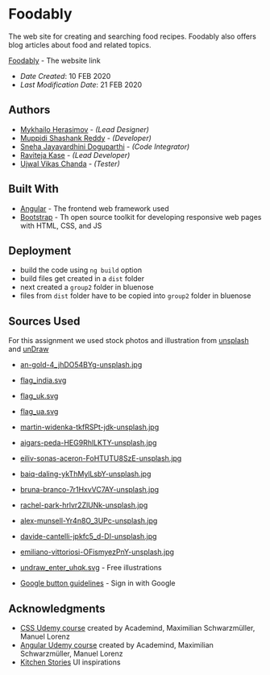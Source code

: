 # Foodably

The web site for creating and searching food recipes. Foodably also offers blog articles about food and related topics.

[Foodably](https://web.cs.dal.ca/~herasimov/csci5709/a2/a2_herasimov_mykhailo/index.html) - The website link

* *Date Created*: 10 FEB 2020
* *Last Modification Date*: 21 FEB 2020

## Authors

* [Mykhailo Herasimov](my590678@dal.ca) - *(Lead Designer)*
* [Muppidi Shashank Reddy](sh375383@dal.ca) - *(Developer)*
* [Sneha Jayavardhini Doguparthi](sn536318@dal.ca) - *(Code Integrator)*
* [Raviteja Kase](rv270985@dal.ca) - *(Lead Developer)*
* [Ujwal Vikas Chanda](uj225642@dal.ca) - *(Tester)*

## Built With

<!--- Provide a list of the frameworks used to build this application, your list should include the name of the framework used, the url where the framework is available for download and what the framework was used for, see the example below --->

* [Angular](https://angular.io/start) - The frontend web framework used
* [Bootstrap](https://getbootstrap.com/) - Th open source toolkit for developing responsive web pages with HTML, CSS, and JS

## Deployment

* build the code using ```ng build``` option
* build files get created in a ```dist``` folder
* next created a ```group2``` folder in bluenose
* files from ```dist``` folder have to be copied into ```group2``` folder in bluenose

## Sources Used

For this assignment we used stock photos and illustration from [unsplash](https://unsplash.com) and [unDraw](https://undraw.co/search)

* [an-gold-4_jhDO54BYg-unsplash.jpg](https://unsplash.com/photos/4_jhDO54BYg)
* [flag_india.svg](https://en.wikipedia.org/wiki/File:Flag_of_India.svg)
* [flag_uk.svg](https://en.wikipedia.org/wiki/File:Flag_of_the_United_Kingdom.svg)
* [flag_ua.svg](https://commons.wikimedia.org/wiki/File:Flag_of_Ukraine.svg)
* [martin-widenka-tkfRSPt-jdk-unsplash.jpg](hhttps://unsplash.com/photos/tkfRSPt-jdk)
* [aigars-peda-HEG9RhlLKTY-unsplash.jpg](https://unsplash.com/photos/HEG9RhlLKTY)
* [eiliv-sonas-aceron-FoHTUTU8SzE-unsplash.jpg](https://unsplash.com/photos/FoHTUTU8SzE)
* [baiq-daling-ykThMylLsbY-unsplash.jpg](https://unsplash.com/photos/ykThMylLsbY)
* [bruna-branco-7r1HxvVC7AY-unsplash.jpg](https://unsplash.com/photos/7r1HxvVC7AY)
* [rachel-park-hrlvr2ZlUNk-unsplash.jpg](https://unsplash.com/photos/hrlvr2ZlUNk)
* [alex-munsell-Yr4n8O_3UPc-unsplash.jpg](https://unsplash.com/photos/Yr4n8O_3UPc)
* [davide-cantelli-jpkfc5_d-DI-unsplash.jpg](https://unsplash.com/photos/jpkfc5_d-DI)
* [emiliano-vittoriosi-OFismyezPnY-unsplash.jpg](https://unsplash.com/photos/OFismyezPnY)

* [undraw_enter_uhqk.svg](https://undraw.co/) - Free illustrations
* [Google button guidelines](https://developers.google.com/identity/branding-guidelines) - Sign in with Google

## Acknowledgments

* [CSS Udemy course](https://www.udemy.com/course/css-the-complete-guide-incl-flexbox-grid-sass/) created by Academind, Maximilian Schwarzmüller, Manuel Lorenz
* [Angular Udemy course](https://www.udemy.com/course/the-complete-guide-to-angular-2/) created by Academind, Maximilian Schwarzmüller, Manuel Lorenz 
* [Kitchen Stories](https://www.kitchenstories.com/en) UI inspirations
